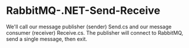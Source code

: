 # RabbitMQ-.NET-Send-Receive
We'll call our message publisher (sender) Send.cs and our message consumer (receiver) Receive.cs. 
The publisher will connect to RabbitMQ, send a single message, then exit.
